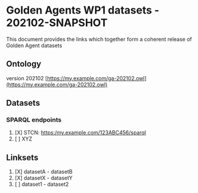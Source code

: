 # Golden Agents WP1 datasets - 202102-SNAPSHOT
 
This document provides the links which together form a coherent release of Golden Agent datasets

## Ontology

version 202102 [https://my.example.com/ga-202102.owl](https://my.example.com/ga-202102.owl)

## Datasets

### SPARQL endpoints

1. [X] STCN: [https:/my.example.com/123ABC456/sparql](https:/my.example.com/123ABC456/sparql)
2. [ ] XYZ

## Linksets

1. [X] datasetA - datasetB
2. [X] datasetX - datasetY
3. [ ] dataset1 - dataset2
